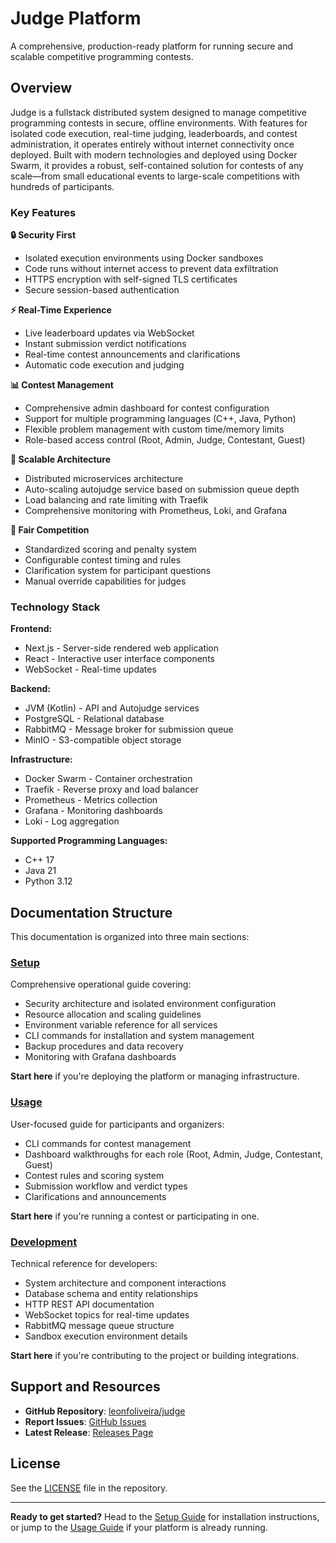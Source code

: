 # Judge Platform

A comprehensive, production-ready platform for running secure and scalable competitive programming contests.

## Overview

Judge is a fullstack distributed system designed to manage competitive programming contests in secure, offline environments. With features for isolated code execution, real-time judging, leaderboards, and contest administration, it operates entirely without internet connectivity once deployed. Built with modern technologies and deployed using Docker Swarm, it provides a robust, self-contained solution for contests of any scale—from small educational events to large-scale competitions with hundreds of participants.

### Key Features

**🔒 Security First**

- Isolated execution environments using Docker sandboxes
- Code runs without internet access to prevent data exfiltration
- HTTPS encryption with self-signed TLS certificates
- Secure session-based authentication

**⚡ Real-Time Experience**

- Live leaderboard updates via WebSocket
- Instant submission verdict notifications
- Real-time contest announcements and clarifications
- Automatic code execution and judging

**📊 Contest Management**

- Comprehensive admin dashboard for contest configuration
- Support for multiple programming languages (C++, Java, Python)
- Flexible problem management with custom time/memory limits
- Role-based access control (Root, Admin, Judge, Contestant, Guest)

**🚀 Scalable Architecture**

- Distributed microservices architecture
- Auto-scaling autojudge service based on submission queue depth
- Load balancing and rate limiting with Traefik
- Comprehensive monitoring with Prometheus, Loki, and Grafana

**🎯 Fair Competition**

- Standardized scoring and penalty system
- Configurable contest timing and rules
- Clarification system for participant questions
- Manual override capabilities for judges

### Technology Stack

**Frontend:**

- Next.js - Server-side rendered web application
- React - Interactive user interface components
- WebSocket - Real-time updates

**Backend:**

- JVM (Kotlin) - API and Autojudge services
- PostgreSQL - Relational database
- RabbitMQ - Message broker for submission queue
- MinIO - S3-compatible object storage

**Infrastructure:**

- Docker Swarm - Container orchestration
- Traefik - Reverse proxy and load balancer
- Prometheus - Metrics collection
- Grafana - Monitoring dashboards
- Loki - Log aggregation

**Supported Programming Languages:**

- C++ 17
- Java 21
- Python 3.12

## Documentation Structure

This documentation is organized into three main sections:

### [Setup](setup.md)

Comprehensive operational guide covering:

- Security architecture and isolated environment configuration
- Resource allocation and scaling guidelines
- Environment variable reference for all services
- CLI commands for installation and system management
- Backup procedures and data recovery
- Monitoring with Grafana dashboards

**Start here** if you're deploying the platform or managing infrastructure.

### [Usage](usage.md)

User-focused guide for participants and organizers:

- CLI commands for contest management
- Dashboard walkthroughs for each role (Root, Admin, Judge, Contestant, Guest)
- Contest rules and scoring system
- Submission workflow and verdict types
- Clarifications and announcements

**Start here** if you're running a contest or participating in one.

### [Development](development.md)

Technical reference for developers:

- System architecture and component interactions
- Database schema and entity relationships
- HTTP REST API documentation
- WebSocket topics for real-time updates
- RabbitMQ message queue structure
- Sandbox execution environment details

**Start here** if you're contributing to the project or building integrations.

## Support and Resources

- **GitHub Repository**: [leonfoliveira/judge](https://github.com/leonfoliveira/judge)
- **Report Issues**: [GitHub Issues](https://github.com/leonfoliveira/judge/issues)
- **Latest Release**: [Releases Page](https://github.com/leonfoliveira/judge/releases)

## License

See the [LICENSE](https://github.com/leonfoliveira/judge/blob/main/LICENSE) file in the repository.

---

**Ready to get started?** Head to the [Setup Guide](setup.md) for installation instructions, or jump to the [Usage Guide](usage.md) if your platform is already running.
